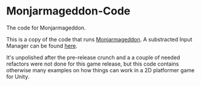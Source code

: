 # Monjarmageddon-Code
The code for Monjarmageddon.

This is a copy of the code that runs [Monjarmageddon](https://store.steampowered.com/app/738030/Monjarmageddon/).
A substracted Input Manager can be found [here](https://github.com/Joimer/Unity-Input-Manager/).

It's unpolished after the pre-release crunch and a a couple of needed refactors were not done for this game release, but this code contains otherwise many examples on how things can work in a 2D platformer game for Unity.
